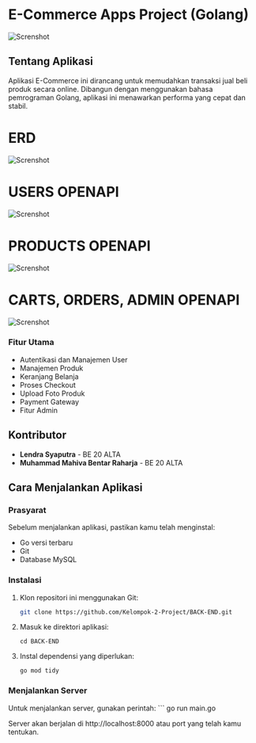 # E-Commerce Apps Project (Golang)
![Screnshot](utils/images/md/myApp.png)
## Tentang Aplikasi
Aplikasi E-Commerce ini dirancang untuk memudahkan transaksi jual beli produk secara online. Dibangun dengan menggunakan bahasa pemrograman Golang, aplikasi ini menawarkan performa yang cepat dan stabil.

# ERD
![Screnshot](utils/images/md/MyERD.png)

# USERS OPENAPI
![Screnshot](utils/images/md/usersAPI.png)

# PRODUCTS OPENAPI
![Screnshot](utils/images/md/productAPI.png)

# CARTS, ORDERS, ADMIN OPENAPI
![Screnshot](utils/images/md/cart.png)

### Fitur Utama
- Autentikasi dan Manajemen User
- Manajemen Produk
- Keranjang Belanja
- Proses Checkout
- Upload Foto Produk
- Payment Gateway
- Fitur Admin

## Kontributor
- **Lendra Syaputra** - BE 20 ALTA
- **Muhammad Mahiva Bentar Raharja** - BE 20 ALTA

## Cara Menjalankan Aplikasi

### Prasyarat
Sebelum menjalankan aplikasi, pastikan kamu telah menginstal:
- Go versi terbaru
- Git
- Database MySQL

### Instalasi
1. Klon repositori ini menggunakan Git:
   ```bash
   git clone https://github.com/Kelompok-2-Project/BACK-END.git

2. Masuk ke direktori aplikasi:
    ```
    cd BACK-END

3. Instal dependensi yang diperlukan:
    ```
    go mod tidy

### Menjalankan Server
Untuk menjalankan server, gunakan perintah:
    ```
    go run main.go

Server akan berjalan di http://localhost:8000 atau port yang telah kamu tentukan.


